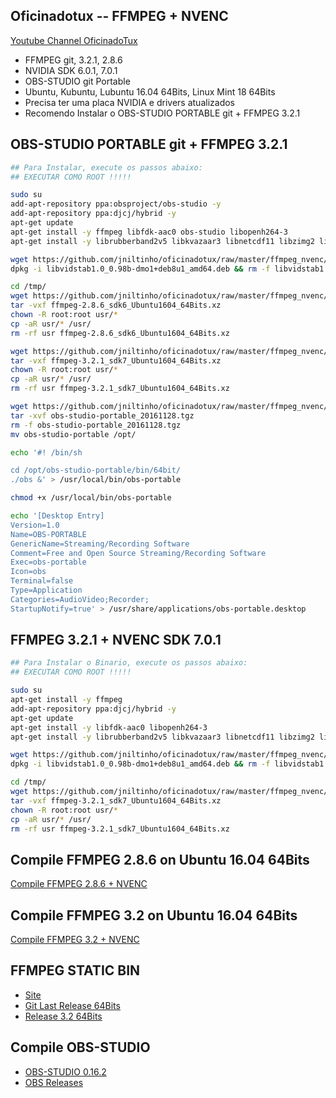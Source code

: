 ## Oficinadotux -- FFMPEG + NVENC
[Youtube Channel OficinadoTux](https://www.youtube.com/channel/UCfh_Dbh1LrqGVJQ1k2f6DgQ)

 - FFMPEG git, 3.2.1, 2.8.6
 - NVIDIA SDK 6.0.1, 7.0.1
 - OBS-STUDIO git Portable
 - Ubuntu, Kubuntu, Lubuntu 16.04 64Bits, Linux Mint 18 64Bits
 - Precisa ter uma placa NVIDIA e drivers atualizados
 - Recomendo Instalar o OBS-STUDIO PORTABLE git + FFMPEG 3.2.1


## OBS-STUDIO PORTABLE git + FFMPEG 3.2.1

```bash
## Para Instalar, execute os passos abaixo:
## EXECUTAR COMO ROOT !!!!!

sudo su
add-apt-repository ppa:obsproject/obs-studio -y
add-apt-repository ppa:djcj/hybrid -y
apt-get update 
apt-get install -y ffmpeg libfdk-aac0 obs-studio libopenh264-3
apt-get install -y librubberband2v5 libkvazaar3 libnetcdf11 libzimg2 libebur128-1

wget https://github.com/jniltinho/oficinadotux/raw/master/ffmpeg_nvenc/libvidstab1.0_0.98b-dmo1+deb8u1_amd64.deb
dpkg -i libvidstab1.0_0.98b-dmo1+deb8u1_amd64.deb && rm -f libvidstab1.0_0.98b-dmo1+deb8u1_amd64.deb

cd /tmp/
wget https://github.com/jniltinho/oficinadotux/raw/master/ffmpeg_nvenc/ffmpeg-2.8.6_sdk6_Ubuntu1604_64Bits.xz
tar -vxf ffmpeg-2.8.6_sdk6_Ubuntu1604_64Bits.xz
chown -R root:root usr/*
cp -aR usr/* /usr/
rm -rf usr ffmpeg-2.8.6_sdk6_Ubuntu1604_64Bits.xz

wget https://github.com/jniltinho/oficinadotux/raw/master/ffmpeg_nvenc/ffmpeg-3.2.1_sdk7_Ubuntu1604_64Bits.xz
tar -vxf ffmpeg-3.2.1_sdk7_Ubuntu1604_64Bits.xz
chown -R root:root usr/*
cp -aR usr/* /usr/
rm -rf usr ffmpeg-3.2.1_sdk7_Ubuntu1604_64Bits.xz

wget https://github.com/jniltinho/oficinadotux/raw/master/ffmpeg_nvenc/oobs-studio-portable_20161128.tgz
tar -xvf obs-studio-portable_20161128.tgz
rm -f obs-studio-portable_20161128.tgz
mv obs-studio-portable /opt/

echo '#! /bin/sh

cd /opt/obs-studio-portable/bin/64bit/
./obs &' > /usr/local/bin/obs-portable

chmod +x /usr/local/bin/obs-portable

echo '[Desktop Entry]
Version=1.0
Name=OBS-PORTABLE
GenericName=Streaming/Recording Software
Comment=Free and Open Source Streaming/Recording Software
Exec=obs-portable
Icon=obs
Terminal=false
Type=Application
Categories=AudioVideo;Recorder;
StartupNotify=true' > /usr/share/applications/obs-portable.desktop

```


## FFMPEG 3.2.1 + NVENC SDK 7.0.1

```bash
## Para Instalar o Binario, execute os passos abaixo:
## EXECUTAR COMO ROOT !!!!!

sudo su
apt-get install -y ffmpeg
add-apt-repository ppa:djcj/hybrid -y
apt-get update 
apt-get install -y libfdk-aac0 libopenh264-3
apt-get install -y librubberband2v5 libkvazaar3 libnetcdf11 libzimg2 libebur128-1

wget https://github.com/jniltinho/oficinadotux/raw/master/ffmpeg_nvenc/libvidstab1.0_0.98b-dmo1+deb8u1_amd64.deb
dpkg -i libvidstab1.0_0.98b-dmo1+deb8u1_amd64.deb && rm -f libvidstab1.0_0.98b-dmo1+deb8u1_amd64.deb

cd /tmp/
wget https://github.com/jniltinho/oficinadotux/raw/master/ffmpeg_nvenc/ffmpeg-3.2.1_sdk7_Ubuntu1604_64Bits.xz
tar -vxf ffmpeg-3.2.1_sdk7_Ubuntu1604_64Bits.xz
chown -R root:root usr/*
cp -aR usr/* /usr/
rm -rf usr ffmpeg-3.2.1_sdk7_Ubuntu1604_64Bits.xz

```


## Compile FFMPEG 2.8.6 on Ubuntu 16.04 64Bits

[Compile FFMPEG 2.8.6 + NVENC](https://gist.github.com/jniltinho/96bb45bec18a90d0d33448ee67c28cc7)


## Compile FFMPEG 3.2 on Ubuntu 16.04 64Bits

[Compile FFMPEG 3.2 + NVENC](https://gist.github.com/jniltinho/9273dc133796062c13ca739d17862125)

## FFMPEG STATIC BIN

 - [Site](https://www.johnvansickle.com/ffmpeg/)
 - [Git Last Release 64Bits](https://johnvansickle.com/ffmpeg/builds/ffmpeg-git-64bit-static.tar.xz)
 - [Release 3.2 64Bits](https://johnvansickle.com/ffmpeg/releases/ffmpeg-release-64bit-static.tar.xz)


## Compile OBS-STUDIO

 - [OBS-STUDIO 0.16.2](https://github.com/jp9000/obs-studio/wiki/Install-Instructions#manually-compiling-on-debian-based-distros)
 - [OBS Releases](https://github.com/jp9000/obs-studio/releases)
